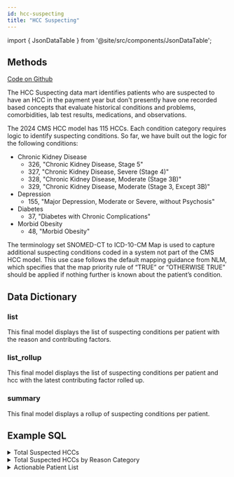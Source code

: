 ```yaml
---
id: hcc-suspecting
title: "HCC Suspecting"
---
```


import { JsonDataTable } from '@site/src/components/JsonDataTable';

## Methods

[Code on Github](https://github.com/tuva-health/tuva/tree/main/models/hcc_suspecting)

The HCC Suspecting data mart identifies patients who are suspected to have an HCC in the payment year but don't presently have one recorded based concepts that evaluate historical conditions and problems, comorbidities, lab test 
results, medications, and observations.

The 2024 CMS HCC model has 115 HCCs. Each condition category requires logic to identify suspecting conditions. So far, we have built out the logic for the following conditions:

* Chronic Kidney Disease
  * 326, "Chronic Kidney Disease, Stage 5"
  * 327, "Chronic Kidney Disease, Severe (Stage 4)"
  * 328, "Chronic Kidney Disease, Moderate (Stage 3B)"
  * 329, "Chronic Kidney Disease, Moderate (Stage 3, Except 3B)"
* Depression
  * 155, "Major Depression, Moderate or Severe, without Psychosis"
* Diabetes
  * 37, "Diabetes with Chronic Complications"
* Morbid Obesity
  * 48, "Morbid Obesity"

The terminology set SNOMED-CT to ICD-10-CM Map is used to capture additional suspecting conditions coded in a system not part of the CMS HCC model. This use case follows the default mapping guidance from NLM, which specifies that the map priority rule of “TRUE” or “OTHERWISE TRUE” should be applied if nothing further is known about the patient’s condition.

## Data Dictionary

### list

This final model displays the list of suspecting conditions per patient with 
the reason and contributing factors.

<JsonDataTable  jsonPath="nodes.model\.the_tuva_project\.hcc_suspecting__list.columns" />

### list_rollup

This final model displays the list of suspecting conditions per patient and 
hcc with the latest contributing factor rolled up.

<JsonDataTable  jsonPath="nodes.model\.the_tuva_project\.hcc_suspecting__list_rollup.columns" />

### summary

This final model displays a rollup of suspecting conditions per patient.

<JsonDataTable  jsonPath="nodes.model\.the_tuva_project\.hcc_suspecting__summary.columns" />

## Example SQL

<details>
  <summary>Total Suspected HCCs</summary>

```sql
select
      hcc_code
    , hcc_description
    , count(*) as gap_count
from hcc_suspecting.list
group by
      hcc_code
    , hcc_description
order by
      hcc_code
    , hcc_description;
```
</details>

<details>
  <summary>Total Suspected HCCs by Reason Category</summary>

```sql
select
      reason
    , count(*) as gap_count
from hcc_suspecting.list
group by reason
order by reason;
```
</details>

<details>
  <summary>Actionable Patient List</summary>

```sql
select
      patient_id
    , patient_birth_date
    , patient_age
    , patient_sex
    , suspecting_gaps
from hcc_suspecting.summary
order by suspecting_gaps desc;
```
</details>
